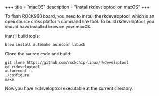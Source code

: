 +++
title = "macOS"
description = "Install rkdeveloptool on macOS"
+++

To flash ROCK960 board, you need to install the rkdeveloptool, which is an open source cross platform command line tool. To build rkdeveloptool, you should have installed brew on your macOS.

Install build tools:

    brew install automake autoconf libusb

Clone the source code and build:

    git clone https://github.com/rockchip-linux/rkdeveloptool
    cd rkdeveloptool
    autoreconf -i
    ./configure
    make

Now you have rkdeveloptool executable at the current directory.
